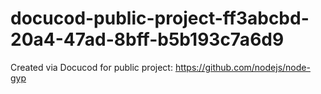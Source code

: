 # docucod-public-project-ff3abcbd-20a4-47ad-8bff-b5b193c7a6d9
Created via Docucod for public project: https://github.com/nodejs/node-gyp
